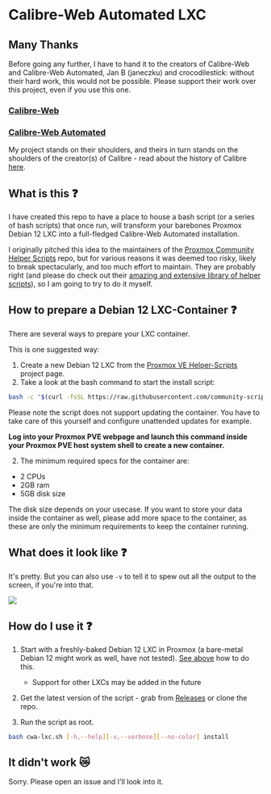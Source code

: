 # Calibre-Web Automated LXC

## Many Thanks

Before going any further, I have to hand it to the creators of Calibre-Web and Calibre-Web Automated, Jan B (janeczku) and crocodilestick: without their hard work, this would not be possible. Please support their work over this project, even if you use this one.

### [Calibre-Web](https://github.com/janeczku/calibre-web)

### [Calibre-Web Automated](https://github.com/crocodilestick/Calibre-Web-Automated)

My project stands on their shoulders, and theirs in turn stands on the shoulders of the creator(s) of Calibre - read about the history of Calibre [here](https://calibre-ebook.com/about#history).

## What is this ❓

I have created this repo to have a place to house a bash script (or a series of bash scripts) that once run, will transform your barebones Proxmox Debian 12 LXC into a full-fledged Calibre-Web Automated installation.

I originally pitched this idea to the maintainers of the [Proxmox Community Helper Scripts](https://community-scripts.github.io/ProxmoxVE/) repo, but for various reasons it was deemed too risky, likely to break spectacularly, and too much effort to maintain. They are probably right (and please do check out their [amazing and extensive library of helper scripts](https://github.com/community-scripts/ProxmoxVE)), so I am going to try to do it myself.

## How to prepare a Debian 12 LXC-Container ❓

There are several ways to prepare your LXC container.

This is one suggested way:

1. Create a new Debian 12 LXC from the [Proxmox VE Helper-Scripts](https://community-scripts.github.io/ProxmoxVE/scripts?id=debian) project page.
2. Take a look at the bash command to start the install script:

```bash
bash -c "$(curl -fsSL https://raw.githubusercontent.com/community-scripts/ProxmoxVE/main/ct/debian.sh)"
```
Please note the script does not support updating the container. You have to take care of this yourself and configure unattended updates for example.

**Log into your Proxmox PVE webpage and launch this command inside your Proxmox PVE host system shell to create a new container.**

2. The minimum required specs for the container are:

* 2 CPUs
* 2GB ram
* 5GB disk size

The disk size depends on your usecase. If you want to store your data inside the container as well, please add more space to the container, as these are only the minimum requirements to keep the container running.

## What does it look like ❓

It's pretty. But you can also use `-v` to tell it to spew out all the output to the screen, if you're into that.

![](./screen.png)

## How do I use it ❓

1. Start with a freshly-baked Debian 12 LXC in Proxmox (a bare-metal Debian 12 might work as well, have not tested). [See above](#how-to-prepare-a-debian-12-lxc-container-) how to do this.

   - Support for other LXCs may be added in the future
2. Get the latest version of the script - grab from [Releases](https://github.com/vhsdream/calibre-web-automated-lxc/releases/latest) or clone the repo.
3. Run the script as root.

```bash
bash cwa-lxc.sh [-h,--help][-v,--verbose][--no-color] install
```

## It didn't work 😿

Sorry. Please open an issue and I'll look into it.
